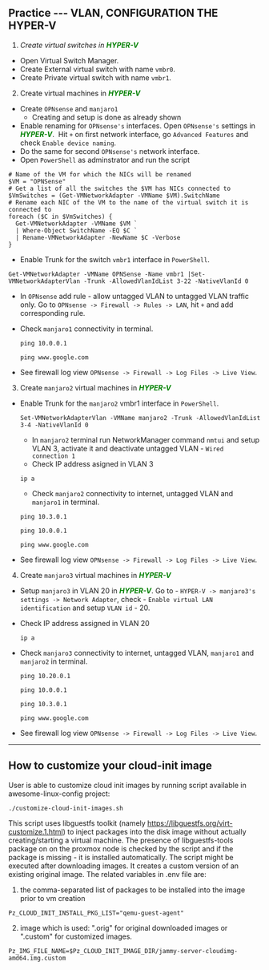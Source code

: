 ## Practice --- VLAN, CONFIGURATION THE HYPER-V

1. *Create virtual switches in* ***<font color="green">HYPER-V</font>***
* Open Virtual Switch Manager.
* Create External virtual switch with name `vmbr0`.
* Create Private virtual switch with name `vmbr1`.

2. Create virtual machines in ***<font color="green">HYPER-V</font>***
* Create `OPNsense` and `manjaro1`
  * Creating and setup is done as already shown
* Enable renaming for `OPNsense's` interfaces. Open `OPNsense's` settings in ***<font color="green">HYPER-V</font>***. &nbsp;Hit `+` on first network interface, go `Advanced Features` and check `Enable device naming`.
* Do the same for second `OPNsense's` network interface.
* Open `PowerShell` as adminstrator and run the script
```
# Name of the VM for which the NICs will be renamed
$VM = "OPNSense"
# Get a list of all the switches the $VM has NICs connected to
$VmSwitches = (Get-VMNetworkAdapter -VMName $VM).SwitchName
# Rename each NIC of the VM to the name of the virtual switch it is connected to
foreach ($C in $VmSwitches) { 
  Get-VMNetworkAdapter -VMName $VM `
  | Where-Object SwitchName -EQ $C `
  | Rename-VMNetworkAdapter -NewName $C -Verbose 
} 
```
* Enable Trunk for the switch `vmbr1` interface in `PowerShell`.

```
Get-VMNetworkAdapter -VMName OPNSense -Name vmbr1 |Set-VMNetworkAdapterVlan -Trunk -AllowedVlanIdList 3-22 -NativeVlanId 0
```
* In `OPNsense` add rule - allow untagged VLAN to untagged VLAN traffic only. Go to `OPNsense -> Firewall -> Rules -> LAN`, hit `+` and add corresponding rule.
* Check `manjaro1` connectivity in terminal.
  
  ```
  ping 10.0.0.1
  ```
  ```
  ping www.google.com
  ```
	
* See firewall log view `OPNsense -> Firewall -> Log Files -> Live View`.

3. Create `manjaro2` virtual machines in ***<font color="green">HYPER-V</font>***
* Enable Trunk for the `manjaro2` vmbr1 interface in `PowerShell`.
  
  ```
  Set-VMNetworkAdapterVlan -VMName manjaro2 -Trunk -AllowedVlanIdList 3-4 -NativeVlanId 0
  ```
  * In `manjaro2` terminal run NetworkManager command `nmtui` and setup VLAN 3, activate it and deactivate untagged VLAN - `Wired connection 1`
  * Check IP address asigned in VLAN 3
  ```
  ip a
  ```
  * Check `manjaro2` connectivity to internet, untagged VLAN and `manjaro1` in terminal.
  
  ```
  ping 10.3.0.1
  ```
  ```
  ping 10.0.0.1
  ```
  ```
  ping www.google.com
  ```
* See firewall log view `OPNsense -> Firewall -> Log Files -> Live View`.

4. Create `manjaro3` virtual machines in ***<font color="green">HYPER-V</font>***
* Setup `manjaro3` in VLAN 20  in ***<font color="green">HYPER-V</font>***. Go to - 
  `HYPER-V -> manjaro3's settings -> Network Adapter`, check  - `Enable virtual LAN identification` and setup `VLAN id`  -  20.
* Check IP address assigned in VLAN 20
  ```
  ip a
  ```
* Check `manjaro3` connectivity to internet, untagged VLAN, `manjaro1` and `manjaro2` in terminal.
  
  ```
  ping 10.20.0.1
  ```
  ```
  ping 10.0.0.1
  ```
    ```
  ping 10.3.0.1
  ```
  ```
  ping www.google.com
  ```
* See firewall log view `OPNsense -> Firewall -> Log Files -> Live View`.
-------------------------------------------------------------------------
## How to customize your cloud-init image

User is able to customize cloud init images by running script available in awesome-linux-config project:
```
./customize-cloud-init-images.sh
```
This script uses libguestfs toolkit (namely https://libguestfs.org/virt-customize.1.html) to inject packages into the disk image without actually creating/starting a virtual machine. 
The presence of libguestfs-tools package on on the proxmox node is checked by the script and if the package is missing - it is installed automatically.
The script might be executed after downloading images. It creates a custom version of an existing original image.
The related variables in .env file are:
1. the comma-separated list of packages to be installed into the image prior to vm creation
```
Pz_CLOUD_INIT_INSTALL_PKG_LIST="qemu-guest-agent" 
```
2. image which is used: ".orig" for original downloaded images or ".custom" for customized images.
```
Pz_IMG_FILE_NAME=$Pz_CLOUD_INIT_IMAGE_DIR/jammy-server-cloudimg-amd64.img.custom 
```
